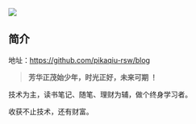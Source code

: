 ![](C:\Users\USER\Desktop\picture\login_body.png)

## 简介

地址：https://github.com/pikaqiu-rsw/blog

> **芳华正茂始少年，时光正好，未来可期 ！**

技术为主，读书笔记、随笔、理财为辅，做个终身学习者。

收获不止技术，还有财富。

